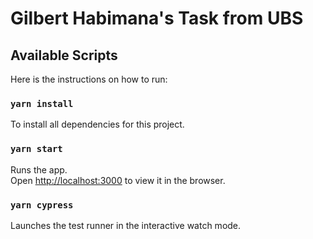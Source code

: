 # Gilbert Habimana's Task from UBS

## Available Scripts

Here is the instructions on how to run:

### `yarn install`

To install all dependencies for this project.

### `yarn start`

Runs the app.\
Open [http://localhost:3000](http://localhost:3000) to view it in the browser.


### `yarn cypress`

Launches the test runner in the interactive watch mode.